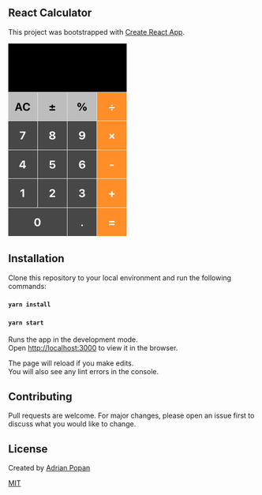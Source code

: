 ## React Calculator

This project was bootstrapped with [Create React App](https://github.com/facebook/create-react-app).

![DEMO_IMAGE](demo.jpg)

## Installation

Clone this repository to your local environment and run the following commands:

#### `yarn install`

#### `yarn start`

Runs the app in the development mode.<br />
Open [http://localhost:3000](http://localhost:3000) to view it in the browser.

The page will reload if you make edits.<br />
You will also see any lint errors in the console.

## Contributing

Pull requests are welcome. For major changes, please open an issue first to discuss what you would like to change.

## License

Created by [Adrian Popan](http://www.adrianpopan.dev/)

[MIT](https://choosealicense.com/licenses/mit/)
